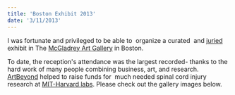 ```yaml
---
title: 'Boston Exhibit 2013'
date: '3/11/2013'
---
```


I was fortunate and privileged to be able to  organize a curated  and [juried](http://www.sunnesavage.com/ "Sunne Savage") exhibit in The [McGladrey Art Gallery](http://www.sunnesavage.com/tag/mcgladrey-art-gallery/ "McGladrey Art Gallery") in Boston.  

To date, the reception's attendance was the largest recorded- thanks to the hard work of many people combining business, art, and research. [ArtBeyond](http://www.artbeyond.org "ArtBeyond") helped to raise funds for  much needed spinal cord injury research at [MIT-Harvard labs](http://www.travisroyfoundation.org/research/researchers/we-are-pleased-to-introduce-dr-zhigang-he "Dr. He"). Please check out the gallery images below.

